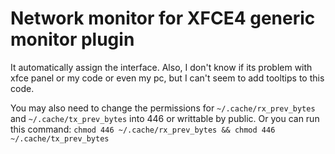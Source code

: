 # Network monitor for XFCE4 generic monitor plugin

It automatically assign the interface. Also, I don't know if its problem with xfce panel or my code or even my pc, but I can't seem to add tooltips to this code.

You may also need to change the permissions for `~/.cache/rx_prev_bytes` and `~/.cache/tx_prev_bytes` into 446 or writtable by public. Or you can run this command: `chmod 446 ~/.cache/rx_prev_bytes && chmod 446 ~/.cache/tx_prev_bytes`
